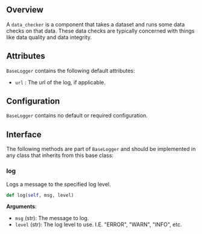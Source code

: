 ## Overview

A `data_checker` is a component that takes a dataset and runs some data checks on that data. These data checks are typically concerned with things like data quality and data integrity. 

## Attributes

`BaseLogger` contains the following default attributes: 

- `url` : The url of the log, if applicable. 

## Configuration

`BaseLogger` contains no default or required configuration. 


## Interface

The following methods are part of `BaseLogger` and should be implemented in any class that inherits from this base class: 

### log

Logs a message to the specified log level. 

```python
def log(self, msg, level)
```

**Arguments**: 

- `msg` (str): The message to log. 
- `level` (str): The log level to use. I.E. "ERROR", "WARN", "INFO", etc. 